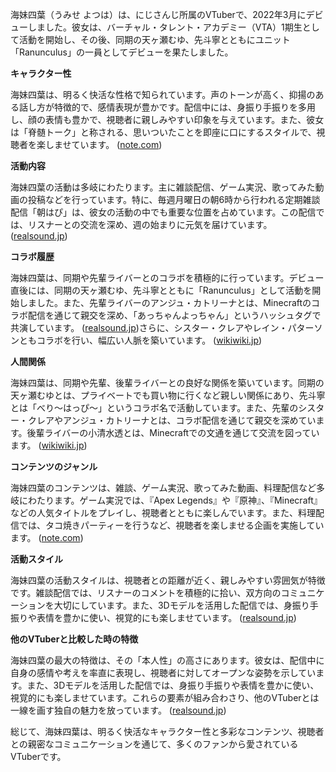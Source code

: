 海妹四葉（うみせ よつは）は、にじさんじ所属のVTuberで、2022年3月にデビューしました。彼女は、バーチャル・タレント・アカデミー（VTA）1期生として活動を開始し、その後、同期の天ヶ瀬むゆ、先斗寧とともにユニット「Ranunculus」の一員としてデビューを果たしました。

**キャラクター性**

海妹四葉は、明るく快活な性格で知られています。声のトーンが高く、抑揚のある話し方が特徴的で、感情表現が豊かです。配信中には、身振り手振りを多用し、顔の表情も豊かで、視聴者に親しみやすい印象を与えています。また、彼女は「脊髄トーク」と称される、思いついたことを即座に口にするスタイルで、視聴者を楽しませています。 ([note.com](https://note.com/u_ki3314/n/nf9e6538f289d?utm_source=openai))

**活動内容**

海妹四葉の活動は多岐にわたります。主に雑談配信、ゲーム実況、歌ってみた動画の投稿などを行っています。特に、毎週月曜日の朝6時から行われる定期雑談配信「朝はぴ」は、彼女の活動の中でも重要な位置を占めています。この配信では、リスナーとの交流を深め、週の始まりに元気を届けています。 ([realsound.jp](https://realsound.jp/tech/2024/09/post-1793527.html?utm_source=openai))

**コラボ履歴**

海妹四葉は、同期や先輩ライバーとのコラボを積極的に行っています。デビュー直後には、同期の天ヶ瀬むゆ、先斗寧とともに「Ranunculus」として活動を開始しました。また、先輩ライバーのアンジュ・カトリーナとは、Minecraftのコラボ配信を通じて親交を深め、「あっちゃんよっちゃん」というハッシュタグで共演しています。 ([realsound.jp](https://realsound.jp/tech/2024/09/post-1793527.html?utm_source=openai))さらに、シスター・クレアやレイン・パターソンともコラボを行い、幅広い人脈を築いています。 ([wikiwiki.jp](https://wikiwiki.jp/nijisanji/%E6%B5%B7%E5%A6%B9%E5%9B%9B%E8%91%89?utm_source=openai))

**人間関係**

海妹四葉は、同期や先輩、後輩ライバーとの良好な関係を築いています。同期の天ヶ瀬むゆとは、プライベートでも買い物に行くなど親しい関係にあり、先斗寧とは「べり～はっぴ～」というコラボ名で活動しています。また、先輩のシスター・クレアやアンジュ・カトリーナとは、コラボ配信を通じて親交を深めています。後輩ライバーの小清水透とは、Minecraftでの文通を通じて交流を図っています。 ([wikiwiki.jp](https://wikiwiki.jp/nijisanji/%E6%B5%B7%E5%A6%B9%E5%9B%9B%E8%91%89?utm_source=openai))

**コンテンツのジャンル**

海妹四葉のコンテンツは、雑談、ゲーム実況、歌ってみた動画、料理配信など多岐にわたります。ゲーム実況では、『Apex Legends』や『原神』、『Minecraft』などの人気タイトルをプレイし、視聴者とともに楽しんでいます。また、料理配信では、タコ焼きパーティーを行うなど、視聴者を楽しませる企画を実施しています。 ([note.com](https://note.com/u_ki3314/n/nf9e6538f289d?utm_source=openai))

**活動スタイル**

海妹四葉の活動スタイルは、視聴者との距離が近く、親しみやすい雰囲気が特徴です。雑談配信では、リスナーのコメントを積極的に拾い、双方向のコミュニケーションを大切にしています。また、3Dモデルを活用した配信では、身振り手振りや表情を豊かに使い、視覚的にも楽しませています。 ([realsound.jp](https://realsound.jp/tech/2024/09/post-1793527.html?utm_source=openai))

**他のVTuberと比較した時の特徴**

海妹四葉の最大の特徴は、その「本人性」の高さにあります。彼女は、配信中に自身の感情や考えを率直に表現し、視聴者に対してオープンな姿勢を示しています。また、3Dモデルを活用した配信では、身振り手振りや表情を豊かに使い、視覚的にも楽しませています。これらの要素が組み合わさり、他のVTuberとは一線を画す独自の魅力を放っています。 ([realsound.jp](https://realsound.jp/tech/2024/09/post-1793527.html?utm_source=openai))

総じて、海妹四葉は、明るく快活なキャラクター性と多彩なコンテンツ、視聴者との親密なコミュニケーションを通じて、多くのファンから愛されているVTuberです。 